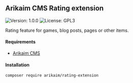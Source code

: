 ## Arikaim CMS Rating extension
![Version: 1.0.0](https://img.shields.io/github/release/arikaim/rating-extension.svg)
![License: GPL3](https://img.shields.io/badge/License-GPLv3-blue.svg)

Rating feature for games, blog posts, pages or other items.

#### Requirements 
  * [Arikaim CMS](https://github.com/arikaim/arikaim)
  
  
#### Installation

```sh
composer require arikaim/rating-extension
```